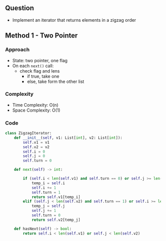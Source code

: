 ## Question
- Implement an iterator that returns elements in a zigzag order

## Method 1 - Two Pointer
### Approach
- State: two pointer, one flag
- On each `next()` call:
	- check flag and lens
		- if true, take one
		- else, take form the other list
### Complexity
- Time Complexity: O(n)
- Space Complexity: O(1)
### Code
```python
class ZigzagIterator:
    def __init__(self, v1: List[int], v2: List[int]):
        self.v1 = v1
        self.v2 = v2
        self.i = 0
        self.j = 0
        self.turn = 0

    def next(self) -> int:

        if (self.i < len(self.v1) and self.turn == 0) or self.j >= len(self.v2):
            temp_i = self.i
            self.i += 1
            self.turn = 1
            return self.v1[temp_i]
        elif (self.j < len(self.v2) and self.turn == 1) or self.i >= len(self.v1):
            temp_j = self.j
            self.j += 1
            self.turn = 0
            return self.v2[temp_j]

    def hasNext(self) -> bool:
        return self.i < len(self.v1) or self.j < len(self.v2)
```

